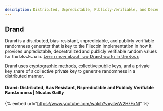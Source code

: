 ```yaml
---
description: Distributed, Unpredictable, Publicly-Verifiable, and Decentralized
---
```



## Drand
Drand is a distributed, bias-resistant, unpredictable, and publicly verifiable randomness generator that is key to the Filecoin implementation in how it provides unpredictable, decentralized and publicly verifiable random values for the blockchain. [Learn more about how Drand works in the docs](https://drand.love/docs/overview/#how-drand-works)

Drand uses [cryptographic methods](https://drand.love/docs/cryptography/#setup-phase), collective public keys, and a private key share of a collective private key to generate randomness in a distributed manner.

#### Drand: Distributed, Bias Resistant, Nnpredictable and Publicly Verifiable Randomness | Nicolas Gailly

{% embed url="https://www.youtube.com/watch?v=ydwW2HFFxNI" %}


<!-- ## Drand Resources
Add resources here to the OSS Repos, instructions on how to contribute, where to get involved in the community, and further reading/viewing -->

